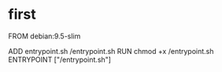 # first
FROM debian:9.5-slim

ADD entrypoint.sh /entrypoint.sh
RUN chmod +x /entrypoint.sh
ENTRYPOINT ["/entrypoint.sh"]
